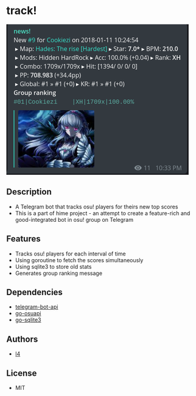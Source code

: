 # track!
![demo](track.png)
## Description
* A Telegram bot that tracks osu! players for theirs new top scores
* This is a part of hime project - an attempt to create a feature-rich and
good-integrated bot in osu! group on Telegram

## Features
* Tracks osu! players for each interval of time
* Using goroutine to fetch the scores simultaneously
* Using sqlite3 to store old stats
* Generates group ranking message

## Dependencies
* [telegram-bot-api](https://github.com/go-telegram-bot-api/telegram-bot-api)
* [go-osuapi](https://github.com/thehowl/go-osuapi)
* [go-sqlite3](https://github.com/mattn/go-sqlite3)

## Authors
* [l4](l4.foss@gmail.com)

## License
* MIT
